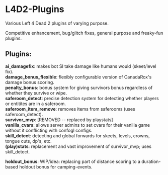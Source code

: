 L4D2-Plugins
============

Various Left 4 Dead 2 plugins of varying purpose.

Competitive enhancement, bug/glitch fixes, general purpose and freaky-fun plugins.

Plugins:
--------
<b>ai_damagefix</b>: makes bot SI take damage like humans would (skeet/level fix).<br />
<b>damage_bonus_flexible</b>: flexibly configurable version of CanadaRox's damage bonus scoring.<br />
<b>penalty_bonus</b>: bonus system for giving survivors bonus regardless of whether they survive or wipe.<br />
<b>saferoom_detect</b>: precise detection system for detecting whether players or entitites are in a saferoom.<br />
<b>saferoom_item_remove</b>: removes items from saferooms (uses saferoom_detect).<br />
<b>survivor_mvp</b>: [REMOVED -- replaced by playstats]<br />
<b>vanilla_cvars</b>: allows server admins to set cvars for their vanilla game without it conflicting with confogl configs.<br />
<b>skill_detect</b>: detecting and global forwards for skeets, levels, crowns, tongue cuts, dp's, etc.<br />
<b>(play)stats</b>: replacement and vast improvement of survivor_mvp; uses skill_detect.<br />

<b>holdout_bonus</b>: WIP/idea: replacing part of distance scoring to a duration-based holdout bonus for camping-events.<br />

